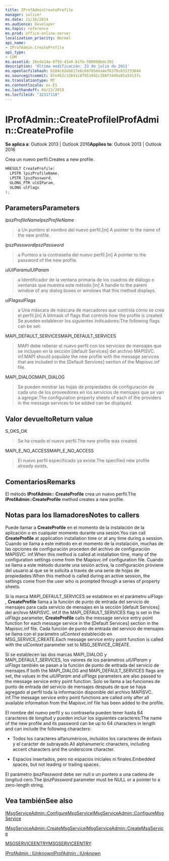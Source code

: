 ```yaml
---
title: IProfAdminCreateProfile
manager: soliver
ms.date: 11/16/2014
ms.audience: Developer
ms.topic: reference
ms.prod: office-online-server
localization_priority: Normal
api_name:
- IProfAdmin.CreateProfile
api_type:
- COM
ms.assetid: 10cda14a-8f93-41e0-b1fb-500098bdc392
description: 'Última modificación: 23 de julio de 2011'
ms.openlocfilehash: b104c62eb617e6c68f85dea4ef6379c831733844
ms.sourcegitcommit: 8fe462c32b91c87911942c188f3445e85a54137c
ms.translationtype: MT
ms.contentlocale: es-ES
ms.lasthandoff: 04/23/2019
ms.locfileid: "32317118"
---
```

# <a name="iprofadmincreateprofile"></a><span data-ttu-id="91802-103">IProfAdmin::CreateProfile</span><span class="sxs-lookup"><span data-stu-id="91802-103">IProfAdmin::CreateProfile</span></span>

  
  
<span data-ttu-id="91802-104">**Se aplica a**: Outlook 2013 | Outlook 2016</span><span class="sxs-lookup"><span data-stu-id="91802-104">**Applies to**: Outlook 2013 | Outlook 2016</span></span> 
  
<span data-ttu-id="91802-105">Crea un nuevo perfil.</span><span class="sxs-lookup"><span data-stu-id="91802-105">Creates a new profile.</span></span>
  
```cpp
HRESULT CreateProfile(
  LPSTR lpszProfileName,
  LPSTR lpszPassword,
  ULONG_PTR ulUIParam,
  ULONG ulFlags
);
```

## <a name="parameters"></a><span data-ttu-id="91802-106">Parameters</span><span class="sxs-lookup"><span data-stu-id="91802-106">Parameters</span></span>

 <span data-ttu-id="91802-107">_lpszProfileName_</span><span class="sxs-lookup"><span data-stu-id="91802-107">_lpszProfileName_</span></span>
  
> <span data-ttu-id="91802-108">a Un puntero al nombre del nuevo perfil.</span><span class="sxs-lookup"><span data-stu-id="91802-108">[in] A pointer to the name of the new profile.</span></span>
    
 <span data-ttu-id="91802-109">_lpszPassword_</span><span class="sxs-lookup"><span data-stu-id="91802-109">_lpszPassword_</span></span>
  
> <span data-ttu-id="91802-110">a Puntero a la contraseña del nuevo perfil.</span><span class="sxs-lookup"><span data-stu-id="91802-110">[in] A pointer to the password of the new profile.</span></span> 
    
 <span data-ttu-id="91802-111">_ulUIParam_</span><span class="sxs-lookup"><span data-stu-id="91802-111">_ulUIParam_</span></span>
  
> <span data-ttu-id="91802-112">a Identificador de la ventana primaria de los cuadros de diálogo o ventanas que muestra este método.</span><span class="sxs-lookup"><span data-stu-id="91802-112">[in] A handle to the parent window of any dialog boxes or windows that this method displays.</span></span>
    
 <span data-ttu-id="91802-113">_ulFlags_</span><span class="sxs-lookup"><span data-stu-id="91802-113">_ulFlags_</span></span>
  
> <span data-ttu-id="91802-114">a Una máscara de máscara de marcadores que controla cómo se crea el perfil.</span><span class="sxs-lookup"><span data-stu-id="91802-114">[in] A bitmask of flags that controls how the profile is created.</span></span> <span data-ttu-id="91802-115">Se pueden establecer los siguientes indicadores:</span><span class="sxs-lookup"><span data-stu-id="91802-115">The following flags can be set:</span></span>
    
<span data-ttu-id="91802-116">MAPI_DEFAULT_SERVICES</span><span class="sxs-lookup"><span data-stu-id="91802-116">MAPI_DEFAULT_SERVICES</span></span> 
  
> <span data-ttu-id="91802-117">MAPI debe rellenar el nuevo perfil con los servicios de mensajes que se incluyen en la sección [default Services] del archivo MAPISVC. inf.</span><span class="sxs-lookup"><span data-stu-id="91802-117">MAPI should populate the new profile with the message services that are included in the [Default Services] section of the Mapisvc.inf file.</span></span>
    
<span data-ttu-id="91802-118">MAPI_DIALOG</span><span class="sxs-lookup"><span data-stu-id="91802-118">MAPI_DIALOG</span></span> 
  
> <span data-ttu-id="91802-119">Se pueden mostrar las hojas de propiedades de configuración de cada uno de los proveedores en los servicios de mensajes que se van a agregar.</span><span class="sxs-lookup"><span data-stu-id="91802-119">The configuration property sheets of each of the providers in the message services to be added can be displayed.</span></span> 
    
## <a name="return-value"></a><span data-ttu-id="91802-120">Valor devuelto</span><span class="sxs-lookup"><span data-stu-id="91802-120">Return value</span></span>

<span data-ttu-id="91802-121">S_OK</span><span class="sxs-lookup"><span data-stu-id="91802-121">S_OK</span></span> 
  
> <span data-ttu-id="91802-122">Se ha creado el nuevo perfil.</span><span class="sxs-lookup"><span data-stu-id="91802-122">The new profile was created.</span></span>
    
<span data-ttu-id="91802-123">MAPI_E_NO_ACCESS</span><span class="sxs-lookup"><span data-stu-id="91802-123">MAPI_E_NO_ACCESS</span></span> 
  
> <span data-ttu-id="91802-124">El nuevo perfil especificado ya existe.</span><span class="sxs-lookup"><span data-stu-id="91802-124">The specified new profile already exists.</span></span>
    
## <a name="remarks"></a><span data-ttu-id="91802-125">Comentarios</span><span class="sxs-lookup"><span data-stu-id="91802-125">Remarks</span></span>

<span data-ttu-id="91802-126">El método **IProfAdmin:: CreateProfile** crea un nuevo perfil.</span><span class="sxs-lookup"><span data-stu-id="91802-126">The **IProfAdmin::CreateProfile** method creates a new profile.</span></span> 
  
## <a name="notes-to-callers"></a><span data-ttu-id="91802-127">Notas para los llamadores</span><span class="sxs-lookup"><span data-stu-id="91802-127">Notes to callers</span></span>

<span data-ttu-id="91802-128">Puede llamar a **CreateProfile** en el momento de la instalación de la aplicación o en cualquier momento durante una sesión.</span><span class="sxs-lookup"><span data-stu-id="91802-128">You can call **CreateProfile** at application installation time or at any time during a session.</span></span> <span data-ttu-id="91802-129">Cuando se llama a este método en el momento de la instalación, muchas de las opciones de configuración proceden del archivo de configuración MAPISVC. inf.</span><span class="sxs-lookup"><span data-stu-id="91802-129">When this method is called at installation time, many of the configuration settings come from the Mapisvc.inf configuration file.</span></span> <span data-ttu-id="91802-130">Cuando se llama a este método durante una sesión activa, la configuración proviene del usuario al que se le solicita a través de una serie de hojas de propiedades.</span><span class="sxs-lookup"><span data-stu-id="91802-130">When this method is called during an active session, the settings come from the user who is prompted through a series of property sheets.</span></span> 
  
<span data-ttu-id="91802-131">Si la marca MAPI_DEFAULT_SERVICES se establece en el parámetro _ulFlags_ , **CreateProfile** llama a la función de punto de entrada del servicio de mensajes para cada servicio de mensajes en la sección [default Services] del archivo MAPISVC. inf.</span><span class="sxs-lookup"><span data-stu-id="91802-131">If the MAPI_DEFAULT_SERVICES flag is set in the  _ulFlags_ parameter, **CreateProfile** calls the message service entry point function for each message service in the [Default Services] section in the Mapisvc.inf file.</span></span> <span data-ttu-id="91802-132">Cada función de punto de entrada del servicio de mensajes se llama con el parámetro _ulContext_ establecido en MSG_SERVICE_CREATE.</span><span class="sxs-lookup"><span data-stu-id="91802-132">Each message service entry point function is called with the  _ulContext_ parameter set to MSG_SERVICE_CREATE.</span></span> 
  
<span data-ttu-id="91802-133">Si se establecen las dos marcas MAPI_DIALOG y MAPI_DEFAULT_SERVICES, los valores de los parámetros _ulUIParam_ y _ulFlags_ también se pasan a la función de punto de entrada del servicio de mensajes.</span><span class="sxs-lookup"><span data-stu-id="91802-133">If both the MAPI_DIALOG and MAPI_DEFAULT_SERVICES flags are set, the values in the  _ulUIParam_ and  _ulFlags_ parameters are also passed to the message service entry point function.</span></span> <span data-ttu-id="91802-134">Solo se llama a las funciones de punto de entrada del servicio de mensajes después de que se haya agregado al perfil toda la información disponible del archivo MAPISVC. inf.</span><span class="sxs-lookup"><span data-stu-id="91802-134">The message service entry point functions are called only after all available information from the Mapisvc.inf file has been added to the profile.</span></span> 
  
<span data-ttu-id="91802-135">El nombre del nuevo perfil y su contraseña pueden tener hasta 64 caracteres de longitud y pueden incluir los siguientes caracteres:</span><span class="sxs-lookup"><span data-stu-id="91802-135">The name of the new profile and its password can be up to 64 characters in length and can include the following characters:</span></span>
  
- <span data-ttu-id="91802-136">Todos los caracteres alfanuméricos, incluidos los caracteres de énfasis y el carácter de subrayado.</span><span class="sxs-lookup"><span data-stu-id="91802-136">All alphanumeric characters, including accent characters and the underscore character.</span></span>
    
- <span data-ttu-id="91802-137">Espacios insertados, pero no espacios iniciales ni finales.</span><span class="sxs-lookup"><span data-stu-id="91802-137">Embedded spaces, but not leading or trailing spaces.</span></span>
    
<span data-ttu-id="91802-138">El parámetro _lpszPassword_ debe ser null o un puntero a una cadena de longitud cero.</span><span class="sxs-lookup"><span data-stu-id="91802-138">The  _lpszPassword_ parameter must be NULL or a pointer to a zero-length string.</span></span> 
  
## <a name="see-also"></a><span data-ttu-id="91802-139">Vea también</span><span class="sxs-lookup"><span data-stu-id="91802-139">See also</span></span>



[<span data-ttu-id="91802-140">IMsgServiceAdmin::ConfigureMsgService</span><span class="sxs-lookup"><span data-stu-id="91802-140">IMsgServiceAdmin::ConfigureMsgService</span></span>](imsgserviceadmin-configuremsgservice.md)
  
[<span data-ttu-id="91802-141">IMsgServiceAdmin::CreateMsgService</span><span class="sxs-lookup"><span data-stu-id="91802-141">IMsgServiceAdmin::CreateMsgService</span></span>](imsgserviceadmin-createmsgservice.md)
  
[<span data-ttu-id="91802-142">MSGSERVICEENTRY</span><span class="sxs-lookup"><span data-stu-id="91802-142">MSGSERVICEENTRY</span></span>](msgserviceentry.md)
  
[<span data-ttu-id="91802-143">IProfAdmin : IUnknown</span><span class="sxs-lookup"><span data-stu-id="91802-143">IProfAdmin : IUnknown</span></span>](iprofadminiunknown.md)


